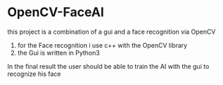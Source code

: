 # OpenCV-FaceAI

this project is a combination of a gui and a face recognition via OpenCV

1) for the Face recognition i use c++ with the OpenCV library
2) the Gui is written in Python3

In the final result the user should be able to train the AI with the gui to recognize his face
